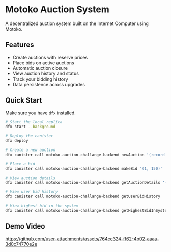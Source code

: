 # Motoko Auction System

A decentralized auction system built on the Internet Computer using Motoko.

## Features

- Create auctions with reserve prices
- Place bids on active auctions
- Automatic auction closure
- View auction history and status
- Track your bidding history
- Data persistence across upgrades

## Quick Start

Make sure you have `dfx` installed.

```bash
# Start the local replica
dfx start --background

# Deploy the canister
dfx deploy

# Create a new auction
dfx canister call motoko-auction-challange-backend newAuction '(record { title = "Test Item"; description = "A test item"; image = blob "test" }, 3600, 100)'

# Place a bid
dfx canister call motoko-auction-challange-backend makeBid '(1, 150)'

# View auction details
dfx canister call motoko-auction-challange-backend getAuctionDetails '(1)'

# View user bid history
dfx canister call motoko-auction-challange-backend getUserBidHistory

# View highest bid in the system
dfx canister call motoko-auction-challange-backend getHighestBidInSystem
```

## Demo Video
https://github.com/user-attachments/assets/764cc324-ff62-4b02-aaaa-3d0c74770e2e





